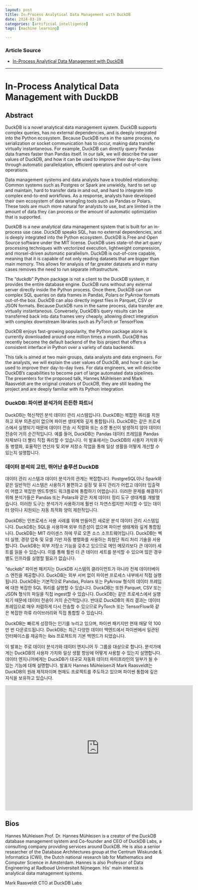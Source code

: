 ```yaml
---
layout: post
title: In-Process Analytical Data Management with DuckDB
date: 2024-03-19
categories: [artificial intelligence]
tags: [machine learning]

---
```


### Article Source


* [In-Process Analytical Data Management with DuckDB](https://www.youtube.com/watch?v=5ddoZR6PYNU)

---

# In-Process Analytical Data Management with DuckDB


## Abstract

DuckDB is a novel analytical data management system. DuckDB supports complex queries, has no external dependencies, and is deeply integrated into the Python ecosystem. Because DuckDB runs in the same process, no serialization or socket communication has to occur, making data transfer virtually instantaneous. For example, DuckDB can directly query Pandas data frames faster than Pandas itself. In our talk, we will describe the user values of DuckDB, and how it can be used to improve their day-to-day lives through automatic parallelization, efficient operators and out-of-core operations.

Data management systems and data analysts have a troubled relationship: Common systems such as Postgres or Spark are unwieldy, hard to set up and maintain, hard to transfer data in and out, and hard to integrate into complex end-to-end workflows. As a response, analysts have developed their own ecosystem of data wrangling tools such as Pandas or Polars. These tools are much more natural for analysts to use, but are limited in the amount of data they can process or the amount of automatic optimization that is supported.

DuckDB is a new analytical data management system that is built for an in-process use case. DuckDB speaks SQL, has no external dependencies, and is deeply integrated into the Python ecosystem. DuckDB is Free and Open Source software under the MIT license. DuckDB uses state-of-the art query processing techniques with vectorized execution, lightweight compression, and morsel-driven automatic parallelism. DuckDB is out-of-core capable, meaning that it is capable of not only reading datasets that are bigger than main memory. This allows for analysis of far greater datasets and in many cases removes the need to run separate infrastructure.

The “duckdb” Python package is not a client to the DuckDB system, it provides the entire database engine. DuckDB runs without any external server directly inside the Python process. Once there, DuckDB can run complex SQL queries on data frames in Pandas, Polars or PyArrow formats out-of-the box. DuckDB can also directly ingest files in Parquet, CSV or JSON formats. Because DuckDB runs in the same process, data transfer are virtually instantaneous. Conversely, DuckDB’s query results can be transferred back into data frames very cheaply, allowing direct integration with complex downstream libraries such as PyTorch or TensorFlow.

DuckDB enjoys fast-growing popularity, the Python package alone is currently downloaded around one million times a month. DuckDB has recently become the default backend of the Ibis project that offers a consistent interface in Python over a variety of data backends.

This talk is aimed at two main groups, data analysts and data engineers. For the analysts, we will explain the user values of DuckDB, and how it can be used to improve their day-to-day lives. For data engineers, we will describe DuckDB’s capabilities to become part of large automated data pipelines. The presenters for the proposed talk, Hannes Mühleisen and Mark Raasveldt are the original creators of DuckDB, they are still leading the project and are deeply familiar with its Python integration.

### DuckDB: 파이썬 분석가의 든든한 파트너
DuckDB는 혁신적인 분석 데이터 관리 시스템입니다. DuckDB는 복잡한 쿼리를 지원하고 외부 의존성이 없으며 파이썬 생태계와 깊게 통합됩니다. DuckDB는 같은 프로세스에서 실행되기 때문에 데이터 전송 시 직렬화 또는 소켓 통신이 발생하지 않아 데이터 전송이 거의 순간적입니다. 예를 들어, DuckDB는 Pandas 데이터 프레임을 Pandas 자체보다 더 빨리 직접 쿼리할 수 있습니다. 이 발표에서는 DuckDB의 사용자 가치와 자동 병렬화, 효율적인 연산자 및 외부 저장소 작업을 통해 일상 생활을 어떻게 개선할 수 있는지 설명합니다.

### 데이터 분석의 고민, 뛰어난 솔루션 DuckDB
데이터 관리 시스템과 데이터 분석가의 관계는 복잡합니다.  PostgreSQL이나 Spark와 같은 일반적인 시스템은 사용하기 불편하고 설정 및 유지 관리가 어렵고 데이터 입출력이 어렵고 복잡한 엔드투엔드 워크플로에 통합하기 어렵습니다. 이러한 문제를 해결하기 위해 분석가들은 Pandas 또는 Polars와 같은 자체 데이터 정리 도구 생태계를 개발했습니다. 이러한 도구는 분석가가 사용하기에 훨씬 더 자연스럽지만 처리할 수 있는 데이터 양이나 지원되는 자동 최적화 양이 제한적입니다.

DuckDB는 인프로세스 사용 사례를 위해 만들어진 새로운 분석 데이터 관리 시스템입니다. DuckDB는 SQL을 사용하며 외부 의존성이 없으며 파이썬 생태계와 깊게 통합됩니다. DuckDB는 MIT 라이센스 하에 무료 오픈 소스 소프트웨어입니다. DuckDB는 벡터 실행, 경량 압축 및 모셀 기반 자동 병렬화를 사용하는 최첨단 쿼리 처리 기술을 사용합니다. DuckDB는 외부 저장소 기능을 갖추고 있으므로 메인 메모리보다 큰 데이터 세트를 읽을 수 있습니다. 이를 통해 훨씬 더 큰 데이터 세트를 분석할 수 있으며 많은 경우 별도 인프라를 실행할 필요가 없습니다.

“duckdb” 파이썬 패키지는 DuckDB 시스템의 클라이언트가 아니라 전체 데이터베이스 엔진을 제공합니다. DuckDB는 외부 서버 없이 파이썬 프로세스 내부에서 직접 실행됩니다. DuckDB는 기본적으로 Pandas, Polars 또는 PyArrow 형식의 데이터 프레임에 대한 복잡한 SQL 쿼리를 실행할 수 있습니다. DuckDB는 또한 Parquet, CSV 또는 JSON 형식의 파일을 직접  ingest할 수 있습니다. DuckDB는 같은 프로세스에서 실행되기 때문에 데이터 전송이 거의 순간적입니다. 반대로 DuckDB의 쿼리 결과는 데이터 프레임으로 매우 저렴하게 다시 전송할 수 있으므로 PyTorch 또는 TensorFlow와 같은 복잡한 하류 라이브러리와 직접 통합할 수 있습니다.

DuckDB는 빠르게 성장하는 인기를 누리고 있으며, 파이썬 패키지만 현재 매달 약 100만 번 다운로드됩니다. DuckDB는 최근 다양한 데이터 백엔드에서 파이썬에서 일관된 인터페이스를 제공하는 Ibis 프로젝트의 기본 백엔드가 되었습니다.

이 발표는 주로 데이터 분석가와 데이터 엔지니어 두 그룹을 대상으로 합니다. 분석가에게는 DuckDB의 사용자 가치와 일상 생활 향상에 어떻게 사용할 수 있는지 설명합니다. 데이터 엔지니어에게는 DuckDB가 대규모 자동화 데이터 파이프라인의 일부가 될 수 있는 기능에 대해 설명합니다. 발표자 Hannes Mühleisen과 Mark Raasveldt는 DuckDB의 원래 제작자이며 현재도 프로젝트를 주도하고 있으며 파이썬 통합에 깊은 지식을 보유하고 있습니다.

<iframe width="600" height="400" src="https://www.youtube.com/embed/5ddoZR6PYNU?si=hdxtamav3ePJcYm5" title="YouTube video player" frameborder="0" allow="accelerometer; autoplay; clipboard-write; encrypted-media; gyroscope; picture-in-picture; web-share" allowfullscreen></iframe>

## Bios
Hannes Mühleisen
Prof. Dr. Hannes Mühleisen is a creator of the DuckDB database management system and Co-founder and CEO of DuckDB Labs, a consulting company providing services around DuckDB. He is also a senior researcher of the Database Architectures group at the Centrum Wiskunde & Informatica (CWI), the Dutch national research lab for Mathematics and Computer Science in Amsterdam. Hannes is also Professor of Data Engineering at Radboud Universiteit Nijmegen. His' main interest is analytical data management systems.

Mark Raasveldt
CTO at DuckDB Labs
